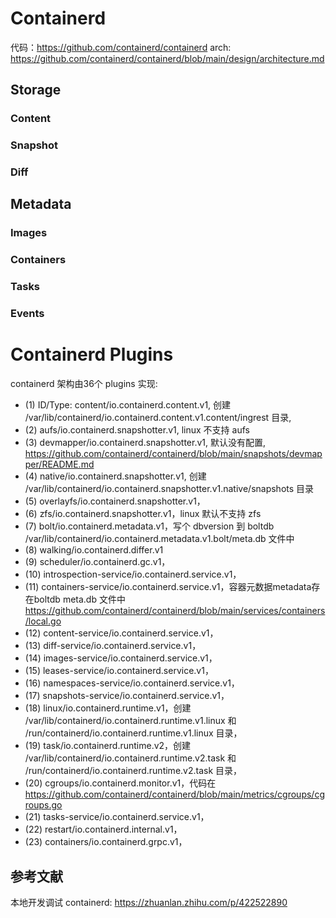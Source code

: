 

# Containerd
代码：https://github.com/containerd/containerd
arch: https://github.com/containerd/containerd/blob/main/design/architecture.md


## Storage
### Content


### Snapshot


### Diff


## Metadata
### Images


### Containers


### Tasks


### Events


# Containerd Plugins
containerd 架构由36个 plugins 实现:
* (1) ID/Type: content/io.containerd.content.v1, 创建 /var/lib/containerd/io.containerd.content.v1.content/ingrest 目录, 
* (2) aufs/io.containerd.snapshotter.v1, linux 不支持 aufs
* (3) devmapper/io.containerd.snapshotter.v1, 默认没有配置, https://github.com/containerd/containerd/blob/main/snapshots/devmapper/README.md
* (4) native/io.containerd.snapshotter.v1, 创建 /var/lib/containerd/io.containerd.snapshotter.v1.native/snapshots 目录
* (5) overlayfs/io.containerd.snapshotter.v1，
* (6) zfs/io.containerd.snapshotter.v1，linux 默认不支持 zfs
* (7) bolt/io.containerd.metadata.v1，写个 dbversion 到 boltdb /var/lib/containerd/io.containerd.metadata.v1.bolt/meta.db 文件中
* (8) walking/io.containerd.differ.v1
* (9) scheduler/io.containerd.gc.v1，
* (10) introspection-service/io.containerd.service.v1，
* (11) containers-service/io.containerd.service.v1，容器元数据metadata存在boltdb meta.db 文件中 https://github.com/containerd/containerd/blob/main/services/containers/local.go
* (12) content-service/io.containerd.service.v1，
* (13) diff-service/io.containerd.service.v1，
* (14) images-service/io.containerd.service.v1，
* (15) leases-service/io.containerd.service.v1，
* (16) namespaces-service/io.containerd.service.v1，
* (17) snapshots-service/io.containerd.service.v1，
* (18) linux/io.containerd.runtime.v1，创建 /var/lib/containerd/io.containerd.runtime.v1.linux 和 /run/containerd/io.containerd.runtime.v1.linux 目录，
* (19) task/io.containerd.runtime.v2，创建 /var/lib/containerd/io.containerd.runtime.v2.task 和 /run/containerd/io.containerd.runtime.v2.task 目录，
* (20) cgroups/io.containerd.monitor.v1，代码在 https://github.com/containerd/containerd/blob/main/metrics/cgroups/cgroups.go
* (21) tasks-service/io.containerd.service.v1，
* (22) restart/io.containerd.internal.v1，
* (23) containers/io.containerd.grpc.v1，




## 参考文献
本地开发调试 containerd: https://zhuanlan.zhihu.com/p/422522890

